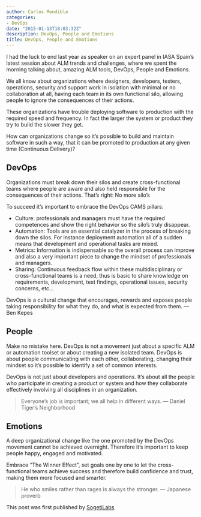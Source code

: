 ```yaml
---
author: Carlos Mendible
categories:
- DevOps
date: "2015-01-13T18:03:32Z"
description: DevOps, People and Emotions
title: DevOps, People and Emotions
---
```

I had the luck to end last year as speaker on an expert panel in IASA Spain’s latest session about ALM trends and challenges, where we spent the morning talking about, amazing ALM tools, DevOps, People and Emotions.

We all know about organizations where designers, developers, testers, operations, security and support work in isolation with minimal or no collaboration at all, having each team in its own functional silo, allowing people to ignore the consequences of their actions.

These organizations have trouble deploying software to production with the required speed and frequency. In fact the larger the system or product they try to build the slower they get.

How can organizations change so it’s possible to build and maintain software in such a way, that it can be promoted to production at any given time (Continuous Delivery)?

## DevOps
Organizations must break down their silos and create cross-functional teams where people are aware and also held responsible for the consequences of their actions. That’s right: No more silo’s

To succeed it’s important to embrace the DevOps CAMS pillars:

* Culture: professionals and managers must have the required competences and show the right behavior so the silo’s truly disappear.
* Automation: Tools are an essential catalyzer in the process of breaking down the silos. For instance deployment automation all of a sudden means that development and operational tasks are mixed.
* Metrics: Information is indispensable so the overall process can improve and also a very important piece to change the mindset of professionals and managers.
* Sharing: Continuous feedback flow within these multidisciplinary or cross-functional teams is a need, thus is basic to share knowledge on requirements, development, test findings, operational issues, security concerns, etc…

DevOps is a cultural change that encourages, rewards and exposes people taking responsibility for what they do, and what is expected from them. — Ben Kepes

## People
Make no mistake here. DevOps is not a movement just about a specific ALM or automation toolset or about creating a new isolated team. DevOps is about people communicating with each other, collaborating, changing their mindset so it’s possible to identify a set of common interests.

DevOps is not just about developers and operations. It’s about all the people who participate in creating a product or system and how they collaborate effectively involving all disciplines in an organization.

> Everyone’s job is important; we all help in different ways. — Daniel Tiger’s Neighborhood

## Emotions
A deep organizational change like the one promoted by the DevOps movement cannot be achieved overnight. Therefore it’s important to keep people happy, engaged and motivated.

Embrace “The Winner Effect”, set goals one by one to let the cross-functional teams achieve success and therefore build confidence and trust, making them more focused and smarter.

> He who smiles rather than rages is always the stronger. — Japanese proverb

This post was first published by [SogetiLabs](http://labs.sogeti.com/devops-people-and-emotions/)